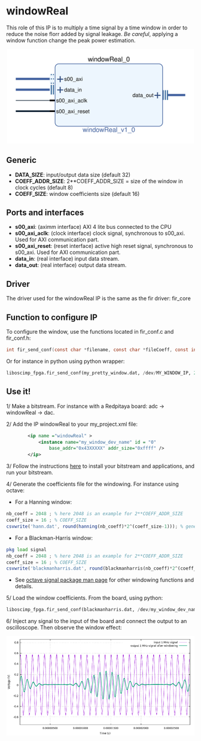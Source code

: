 # windowReal

This role of this IP is to multiply a time signal by a time window in order to reduce the noise florr added by signal leakage.
*Be careful*, applying a window function change the peak power estimation.

<p align="center">
<img src='figures/windowReal.png' width='500'>
</p>

## Generic

* **DATA_SIZE**: input/output data size (default 32)
* **COEFF_ADDR_SIZE**: 2**COEFF_ADDR_SIZE = size of the window in clock cycles (default 8)
* **COEFF_SIZE**: window coefficients size (default 16)

## Ports and interfaces

* **s00_axi**: (aximm interface) AXI 4 lite bus connected to the CPU
* **s00_axi_aclk**: (clock interface) clock signal, synchronous to s00_axi. Used for
  AXI communication part.
* **s00_axi_reset**: (reset interface) active high reset signal, synchronous to s00_axi. Used for
  AXI communication part.
* **data_in**: (real interface) input data stream.
* **data_out**: (real interface) output data stream.

## Driver

The driver used for the windowReal IP is the same as the fir driver:
fir_core

## Function to configure IP

To configure the window, use the functions located in fir_conf.c and fir_conf.h:
```c
int fir_send_conf(const char *filename, const char *fileCoeff, const int coeffSize);
```

Or for instance in python using python wrapper:
```python
liboscimp_fpga.fir_send_conf(my_pretty_window.dat, /dev/MY_WINDOW_IP, 2**COEFF_ADDR_SIZE)
```

## Use it!


1/ Make a bitstream. For instance with a Redpitaya board: adc -> windowReal -> dac.

2/ Add the IP windowReal to your my_project.xml file:

```xml
        <ip name ="windowReal" >
            <instance name="my_window_dev_name" id = "0"
                base_addr="0x43XXXXX" addr_size="0xffff" />
        </ip>
```

3/ Follow the instructions [here](https://github.com/oscimp/oscimpDigital/wiki/4Testing) to install your bitstream and applications, and run your bitstream.

4/ Generate the coefficients file for the windowing. For instance using octave:

* For a Hanning window:

```octave
nb_coeff = 2048 ; % here 2048 is an example for 2**COEFF_ADDR_SIZE
coeff_size = 16 ; % COEFF_SIZE
csvwrite('hann.dat', round(hanning(nb_coeff)*2^(coeff_size-1))); % generate float coefficients and convert to int16
```

* For a Blackman-Harris window:

```octave
pkg load signal
nb_coeff = 2048 ; % here 2048 is an example for 2**COEFF_ADDR_SIZE
coeff_size = 16 ; % COEFF_SIZE
csvwrite('blackmanharris.dat', round(blackmanharris(nb_coeff)*2^(coeff_size-1))); % generate float coefficients and convert to int16
```

* See [octave signal package man page](https://octave.sourceforge.io/signal/overview.html) for other windowing functions and details.

5/ Load the window coefficients. From the board, using python:

```python
liboscimp_fpga.fir_send_conf(blackmanharris.dat, /dev/my_window_dev_name, 2048)
```

6/ Inject any signal to the input of the board and connect the output to an oscilloscope. Then observe the window effect:

<p align="center">
<img src='figures/windowReal_blackmanharris.png' width='800'>
</p>

